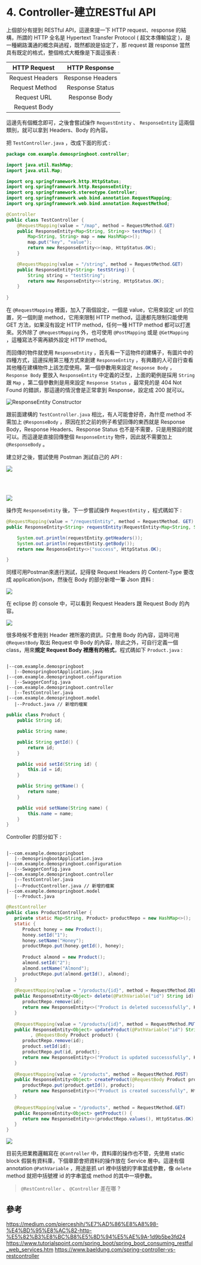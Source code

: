 # 4. Controller-建立RESTful API

上個部分有提到 RESTful API，這邊來提一下 HTTP request、response 的結構，所謂的 HTTP 全名是 Hypertext Transfer Protocol ( 超文本傳輸協定 )，是一種網路溝通的概念與過程，既然都說是協定了，那 request 跟 response 當然具有既定的格式，整個格式大概像是下面這張表 :

|  HTTP Request   | HTTP Response  |
|  :----:  | :----:  |
| Request Headers  | Response Headers |
| Request Method  | Response Status |
| Request URL  | Response Body |
| Request Body  |                 |

這邊先有個概念即可，之後會嘗試操作 `RequestEntity` 、 `ResponseEntity` 這兩個類別，就可以拿到 Headers、Body 的內容。

把 `TestController.java` ，改成下面的形式 :

``` Java
package com.example.demospringboot.controller;

import java.util.HashMap;
import java.util.Map;

import org.springframework.http.HttpStatus;
import org.springframework.http.ResponseEntity;
import org.springframework.stereotype.Controller;
import org.springframework.web.bind.annotation.RequestMapping;
import org.springframework.web.bind.annotation.RequestMethod;

@Controller
public class TestController {
    @RequestMapping(value = "/map", method = RequestMethod.GET)
    public ResponseEntity<Map<String, String>> testMap() {
        Map<String, String> map = new HashMap<>();
        map.put("key", "value");
        return new ResponseEntity<>(map, HttpStatus.OK);
    }

    @RequestMapping(value = "/string", method = RequestMethod.GET)
    public ResponseEntity<String> testString() {
        String string = "testString";
        return new ResponseEntity<>(string, HttpStatus.OK);
    }
    
}
```

在 `@RequestMapping` 裡面，加入了兩個設定，一個是 value，它用來設定 url 的位置，另一個則是 method，它用來限制 HTTP method，這邊都先限制只能使用 GET 方法，如果沒有設定 HTTP method，任何一種 HTTP method 都可以打進來。另外除了 `@RequestMapping` 外，也可使用 `@PostMapping` 或是 `@GetMapping` ，這種寫法不需再額外設定 HTTP method。

而回傳的物件就使用 `ResponseEntity` ，首先看一下這物件的建構子，有圖片中的四種方式，這邊採用第三種方式來創建 `ResponseEntity` ，有興趣的人可自行查看其他種在建構物件上該怎麼使用。第一個參數用來設定 `Response Body` ， `Response Body` 要放入 `ResponseEntity` 中定義的泛型，上面的範例是採用 `String` 跟 `Map` ，第二個參數則是用來設定 `Response Status` ，最常見的是 404 Not Found 的錯誤，那這邊的情況會是正常拿到 Response，設定成 200 就可以。

![ResponseEntity Constructor](/images/4-1.png)

跟前面建構的 `TestController.java` 相比，有人可能會好奇，為什麼 method 不需加上 `@ResponseBody` ，原因在於之前的例子希望回傳的東西就是 Response Body，Response Headers、Response Status 也不是不需要，只是用預設的就可以。而這邊是直接回傳整個 `ResponseEntity` 物件，因此就不需要加上 `@ResponseBody` 。

建立好之後，嘗試使用 Postman 測試自己的 API :

![  ](/images/4-2.png)

<br><br>

![  ](/images/4-3.png)

操作完 `ResponseEntity` 後，下一步嘗試操作 `RequestEntity` ，程式碼如下 :

```java 
@RequestMapping(value = "/requestEntity", method = RequestMethod. GET)
public ResponseEntity<String> requestEntity(RequestEntity<Map<String, String>> requestEntity) {

    System.out.println(requestEntity.getHeaders());
    System.out.println(requestEntity.getBody());
    return new ResponseEntity<>("success", HttpStatus.OK);

}

``` 

同樣可用Postman來進行測試，記得發 Request Headers 的 Content-Type 要改成 application/json，然後在 Body 的部分新增一筆 Json 資料 :

![  ](/images/4-4.png)

在 eclipse 的 console 中，可以看到 Request Headers 跟 Request Body 的內容。

![  ](/images/4-5.png)

很多時候不會用到 Header 裡所塞的資訊，只會用 Body 的內容，這時可用 `@RequestBody` 取出 Request 中 Body 的內容，除此之外，可自行定義一個 class，用來**規定 Request Body 裡應有的格式**，程式碼如下 `Product.java` :

```

|--com.example.demospringboot
   |--DemospringbootApplication.java
|--com.example.demospringboot.configuration
   |--SwaggerConfig.java
|--com.example.demospringboot.controller
   |--TestController.java
|--com.example.demospringboot.model
   |--Product.java // 新增的檔案

``` 

```Java
public class Product {
    public String id;

    public String name;

    public String getId() {
        return id;
    }

    public void setId(String id) {
        this.id = id;
    }

    public String getName() {
        return name;
    }

    public void setName(String name) {
        this.name = name;
    }
}
```

Controller 的部分如下 :

``` 

|--com.example.demospringboot
   |--DemospringbootApplication.java
|--com.example.demospringboot.configuration
   |--SwaggerConfig.java
|--com.example.demospringboot.controller
   |--TestController.java
   |--ProductController.java // 新增的檔案
|--com.example.demospringboot.model
   |--Product.java
```

``` Java
@RestController
public class ProductController {
   private static Map<String, Product> productRepo = new HashMap<>();
   static {
      Product honey = new Product();
      honey.setId("1");
      honey.setName("Honey");
      productRepo.put(honey.getId(), honey);
      
      Product almond = new Product();
      almond.setId("2");
      almond.setName("Almond");
      productRepo.put(almond.getId(), almond);
   }
   
   @RequestMapping(value = "/products/{id}", method = RequestMethod.DELETE)
   public ResponseEntity<Object> delete(@PathVariable("id") String id) { 
      productRepo.remove(id);
      return new ResponseEntity<>("Product is deleted successsfully", HttpStatus.OK);
   }
   
   @RequestMapping(value = "/products/{id}", method = RequestMethod.PUT)
   public ResponseEntity<Object> updateProduct(@PathVariable("id") String id
         , @RequestBody Product product) { 
      productRepo.remove(id);
      product.setId(id);
      productRepo.put(id, product);
      return new ResponseEntity<>("Product is updated successsfully", HttpStatus.OK);
   }
   
   @RequestMapping(value = "/products", method = RequestMethod.POST)
   public ResponseEntity<Object> createProduct(@RequestBody Product product) {
      productRepo.put(product.getId(), product);
      return new ResponseEntity<>("Product is created successfully", HttpStatus.CREATED);
   }
   
   @RequestMapping(value = "/products", method = RequestMethod.GET)
   public ResponseEntity<Object> getProduct() {
      return new ResponseEntity<>(productRepo.values(), HttpStatus.OK);
   }
}
```

<img src="/images/4-6.png">

目前先把業務邏輯寫在 `@Controller` 中，資料庫的操作也不管，先使用 static block 假裝有資料庫，下個章節會把資料的操作放在 Service 層中。這邊有個 annotation `@PathVariable` ，用途是抓 url 裡中括號的字串當成參數，像 `delete` method 就把中括號裡 id 的字串當成 method 的其中一項參數。

> `@RestController` 、 `@Controller` 差在哪 ?

## 參考

https://medium.com/pierceshih/%E7%AD%86%E8%A8%98-%E4%BD%95%E8%AC%82-http-%E5%82%B3%E8%BC%B8%E5%8D%94%E5%AE%9A-1d9b5be3fd24
https://www.tutorialspoint.com/spring_boot/spring_boot_consuming_restful_web_services.htm
https://www.baeldung.com/spring-controller-vs-restcontroller
